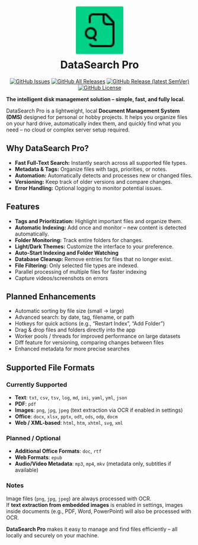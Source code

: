 <h1 align="center">
  <img
    src="./static/favicon.svg"
    width="128"
    alt="DataSearch-Pro Logo"
    style="padding: 5px; border-radius: 8px"
  />
  <br />DataSearch Pro
</h1>

<div align="center">

[![GitHub Issues](https://img.shields.io/github/issues/BlackTiger007/DataSearch-Pro?style=flat-square)](https://github.com/BlackTiger007/DataSearch-Pro/issues)
[![GitHub All Releases](https://img.shields.io/github/downloads/BlackTiger007/DataSearch-Pro/total?style=flat-square)](https://github.com/BlackTiger007/DataSearch-Pro/releases)
[![GitHub Release (latest SemVer)](https://img.shields.io/github/v/release/BlackTiger007/DataSearch-Pro?style=flat-square)](https://github.com/BlackTiger007/DataSearch-Pro/releases)
[![GitHub License](https://img.shields.io/github/license/BlackTiger007/DataSearch-Pro?style=flat-square)](https://github.com/BlackTiger007/DataSearch-Pro/blob/main/LICENSE)

</div>

**The intelligent disk management solution – simple, fast, and fully local.**

DataSearch Pro is a lightweight, local **Document Management System (DMS)** designed for personal or hobby projects. It helps you organize files on your hard drive, automatically index them, and quickly find what you need – no cloud or complex server setup required.

## Why DataSearch Pro?

- **Fast Full-Text Search:** Instantly search across all supported file types.
- **Metadata & Tags:** Organize files with tags, priorities, or notes.
- **Automation:** Automatically detects and processes new or changed files.
- **Versioning:** Keep track of older versions and compare changes.
- **Error Handling:** Optional logging to monitor potential issues.

## Features

- **Tags and Prioritization:** Highlight important files and organize them.
- **Automatic Indexing:** Add once and monitor – new content is detected automatically.
- **Folder Monitoring:** Track entire folders for changes.
- **Light/Dark Themes:** Customize the interface to your preference.
- **Auto-Start Indexing and Folder Watching**
- **Database Cleanup:** Remove entries for files that no longer exist.
- **File Filtering:** Only selected file types are indexed.
- Parallel processing of multiple files for faster indexing
- Capture videos/screenshots on errors

## Planned Enhancements

- Automatic sorting by file size (small → large)
- Advanced search: by date, tag, filename, or path
- Hotkeys for quick actions (e.g., “Restart Index”, “Add Folder”)
- Drag & drop files and folders directly into the app
- Worker pools / threads for improved performance on large datasets
- Diff feature for versioning, comparing changes between files
- Enhanced metadata for more precise searches

## Supported File Formats

### Currently Supported

- **Text**: `txt`, `csv`, `tsv`, `log`, `md`, `ini`, `yaml`, `yml`, `json`
- **PDF**: `pdf`
- **Images**: `png`, `jpg`, `jpeg` (text extraction via OCR if enabled in settings)
- **Office**: `docx`, `xlsx`, `pptx`, `odt`, `ods`, `odp`, `docm`
- **Web / XML-based**: `html`, `htm`, `xhtml`, `svg`, `xml`

### Planned / Optional

- **Additional Office Formats**: `doc`, `rtf`
- **Web Formats**: `epub`
- **Audio/Video Metadata**: `mp3`, `mp4`, `mkv` (metadata only, subtitles if available)

### Notes

Image files (`png`, `jpg`, `jpeg`) are always processed with OCR.  
If **text extraction from embedded images** is enabled in settings, images inside documents (e.g., PDF, Word, PowerPoint) will also be processed with OCR.

**DataSearch Pro** makes it easy to manage and find files efficiently – all locally and securely on your machine.

